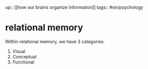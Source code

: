 up:: [[how our brains organize information]]
tags:: #on/psychology

# relational memory

Within relational memory, we have 3 categories.

1. Visual
2. Conceptual
3. Functional